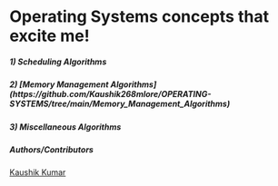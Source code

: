 # Operating Systems concepts that excite me!
<h5>1) Scheduling Algorithms</h5>
<h5>2) [Memory Management Algorithms](https://github.com/Kaushik268mlore/OPERATING-SYSTEMS/tree/main/Memory_Management_Algorithms)</h5>
<h5>3) Miscellaneous Algorithms</h5>
<h5> Authors/Contributors </h5>

[Kaushik Kumar](https://github.com/Kaushik268mlore)
